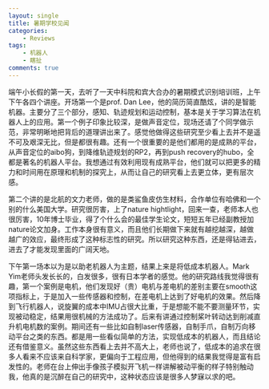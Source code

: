 ```yaml
---
layout: single
title: 暑期学校见闻
categories: 
    - Reviews 
tags: 
    - 机器人
    - 瞎扯
comments: true
---
```


端午小长假的第一天，去听了一天中科院和宾大合办的暑期模式识别培训班，上午下午各四个讲座。开场第一个是prof. Dan Lee，他的简历简直酷炫，讲的是智能机器。主要分了三个部分，感知、轨迹规划和运动控制，基本是关于学习算法在机器人上的应用。第一个例子印象比较深，是做声音定位，现场还请了个同学做示范，非常明晰地把背后的道理讲出来了。感觉他做得这些研究至少看上去并不是遥不可及艰深无比，但是都很有趣。还有一个很重要的是他们都用的是成熟的平台，从声音定位的aibo狗，到降维轨迹规划的RP2，再到push recovery的hubo，全都是著名的机器人平台。我想通过有效利用现有成熟平台，他们就可以把更多的精力和时间用在原理和机制的探究上，从而让自己的研究看上去更立体，更有层次感。

第二个讲的是北航的文力老师，做的是类鲨鱼皮仿生材料，合作单位有哈佛和一个别的什么美国大学。研究很厉害，上了nature hightlight，回来一查，老师本人也很厉害，10年博士毕业，得了个什么会的最佳学生论文，短短五年已经副教授加nature论文加身。工作本身很有意义，而且他们长期做下来就有越挖越深，越做越广的效应，最终形成了这种标志性的研究。所以研究这种东西，还是得钻进去，进去了才能发现里面的广阔天地。

下午第一场本以为是以助老机器人为主题，结果上来是将低成本机器人。Mark Yim老师头发长长的，白发很多，很有日本学者的感觉。他的研究路线我觉得很有趣，第一个案例是电机，他们发现好（贵）电机与差电机的差别主要在smooth这项指标上，于是加入一些传感器和控制，在差电机上达到了好电机的效果。然后降到飞行机器人，说旋翼的成本中IMU占很大比重，于是想能不能不要测量环节，实现被动稳定，结果用很机械的方法成功了。后来有讲通过控制桨叶转动达到削减直升机电机数的案例。期间还有一些比如自制laser传感器，自制手爪，自制万向移动平台之类的东西。都是用一些看似简单的方法，实现低成本的机器人，而且结论还有借鉴意义。虽然这些东西看上去并不高大上，老师也说了，低成本的追求在很多人看来不应该来自科学家，更偏向于工程应用，但他得到的结果我觉得是富有启发性的。老师在台上伸出手像孩子模拟开飞机一样讲解被动平衡的样子特别触动我，他真的是沉醉在自己的研究中，这种状态应该是很多人梦寐以求的吧。